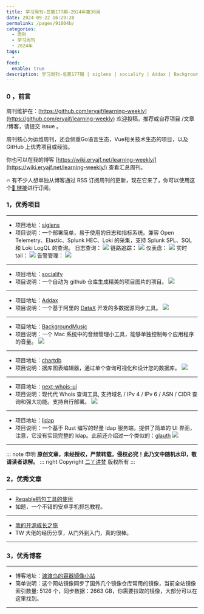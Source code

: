 ```yaml
---
title: 学习周刊-总第177期-2024年第38周
date: 2024-09-22 16:29:20
permalink: /pages/91004b/
categories:
  - 周刊
  - 学习周刊
  - 2024年
tags:
  -
feed:
  enable: true
description: 学习周刊-总第177期 | siglens | socialify | Addax | BackgroundMusic | chartdb | next-whois-ui | lldap
---
```



### 0 ，前言

周刊维护在：[https://github.com/eryajf/learning-weekly](https://github.com/eryajf/learning-weekly)  欢迎投稿，推荐或自荐项目 /文章 /博客，请提交 issue 。

周刊核心为运维周刊，还会侧重Go语言生态，Vue相关技术生态的项目，以及 GitHub 上优秀项目或经验。

你也可以在我的博客 [https://wiki.eryajf.net/learning-weekly/](https://wiki.eryajf.net/learning-weekly/) 查看汇总周刊。

🔥 有不少人想单独从博客通过 RSS 订阅周刊的更新，现在它来了，你可以使用这个[🔗 链接](https://wiki.eryajf.net/learning-weekly.xml)进行订阅。

### 1，优秀项目

---
- 项目地址：[siglens](https://github.com/siglens/siglens)
- 项目说明：一个部署简单，易于使用的日志和指标系统。兼容 Open Telemetry、Elastic、Splunk HEC、Loki 的采集，支持 Splunk SPL、SQL 和 Loki LogQL 的查询。
  日志查询：
  ![](https://t.eryajf.net/imgs/2024/08/1724892155606.webp)
  链路追踪：
  ![](https://t.eryajf.net/imgs/2024/08/1724892179325.webp)
  仪表盘：
  ![](https://t.eryajf.net/imgs/2024/08/1724892204266.webp)
  实时 tail：
  ![](https://t.eryajf.net/imgs/2024/08/1724892229150.webp)
  告警管理：
  ![](https://t.eryajf.net/imgs/2024/08/1724892251867.webp)
---
- 项目地址：[socialify](https://github.com/wei/socialify)
- 项目说明：一个自动为 github 仓库生成精美的项目图片的项目。
  ![](https://t.eryajf.net/imgs/2024/09/1725123341347.webp)
---
- 项目地址：[Addax](https://github.com/wgzhao/Addax)
- 项目说明：一个基于阿里的 [DataX](https://github.com/alibaba/datax) 开发的多数据源同步工具。
  ![](https://t.eryajf.net/imgs/2024/09/1725670717000.webp)
---
- 项目地址：[BackgroundMusic](https://github.com/kyleneideck/BackgroundMusic)
- 项目说明：一个 Mac 系统中的音频管理小工具，能够单独控制每个应用程序的音量。
  ![](https://t.eryajf.net/imgs/2024/09/1725760938121.webp)
---
- 项目地址：[chartdb](https://github.com/chartdb/chartdb)
- 项目说明：据库图表编辑器，通过单个查询可视化和设计您的数据库。
  ![](https://t.eryajf.net/imgs/2024/09/1725762428984.webp)
---
- 项目地址：[next-whois-ui](https://github.com/zmh-program/next-whois-ui)
- 项目说明：现代代 Whois 查询工具, 支持域名 / IPv 4 / IPv 6 / ASN / CIDR 查询和强大功能。支持自行部署。
  ![](https://t.eryajf.net/imgs/2024/09/1725763825151.webp)
---
- 项目地址：[lldap](https://github.com/lldap/lldap)
- 项目说明：一个基于 Rust 编写的轻量 ldap 服务端，提供了简单的 UI 界面，注意，它没有实现完整的 ldap。此前还介绍过一个类似的：[glauth](https://github.com/glauth/glauth)
  ![](https://t.eryajf.net/imgs/2024/09/1726101110728.webp)
---

::: note 申明
**原创文章<Badge text='eryajf' />，未经授权，严禁转载，侵权必究！此乃文中随机水印，敬请读者谅解。**
::: right
Copyright [二丫讲梵](https://wiki.eryajf.net) 版权所有
:::

### 2，优秀文章

---
- [Reqable抓包工具的使用](https://www.viptv.work/book/iPhone/Reqable.html)
- 如题，一个不错的安卓手机抓包教程。
---
- [我的开源成长之旅](https://tw93.fun/2024-01-12/open.html)
- TW 大佬的经历分享，从门外到入门，真的很棒。
---
### 3，优秀博客

---
- 博客地址：[渡渡鸟的容器镜像小站](https://docker.aityp.com/)
- 简单说明：这个网站镜像同步了国外几个镜像仓库常用的镜像，当前全站镜像索引数量: 5126 个，同步数据：2663 GB，你需要拉取的镜像，大部分可以在这里找到。
---